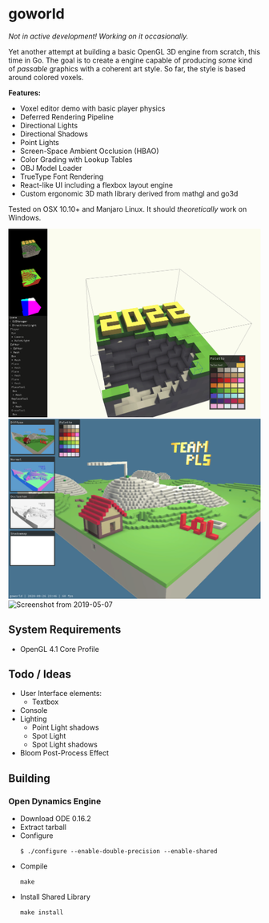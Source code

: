 # goworld

*Not in active development! Working on it occasionally.*

Yet another attempt at building a basic OpenGL 3D engine from scratch, this time in Go. The goal is to create a engine capable of producing *some* kind of *passable* graphics with a coherent art style. So far, the style is based around colored voxels.

**Features:**
- Voxel editor demo with basic player physics
- Deferred Rendering Pipeline
- Directional Lights
- Directional Shadows
- Point Lights
- Screen-Space Ambient Occlusion (HBAO)
- Color Grading with Lookup Tables
- OBJ Model Loader
- TrueType Font Rendering
- React-like UI including a flexbox layout engine
- Custom ergonomic 3D math library derived from mathgl and go3d

Tested on OSX 10.10+ and Manjaro Linux. It should *theoretically* work on Windows.

![Screenshot from 2022-02-27](docs/img/screenshot220227.png)
![Screenshot from 2020-09-26](docs/img/screenshot200926.png)
![Screenshot from 2019-05-07](docs/img/screenshot190507.png)

## System Requirements

 * OpenGL 4.1 Core Profile

## Todo / Ideas

 * User Interface elements:
   * Textbox
 * Console
 * Lighting
   * Point Light shadows
   * Spot Light
   * Spot Light shadows
 * Bloom Post-Process Effect

## Building

### Open Dynamics Engine
- Download ODE 0.16.2
- Extract tarball
- Configure
  ```
  $ ./configure --enable-double-precision --enable-shared
  ```
- Compile
  ```
  make
  ```
- Install Shared Library
  ```
  make install
  ```
